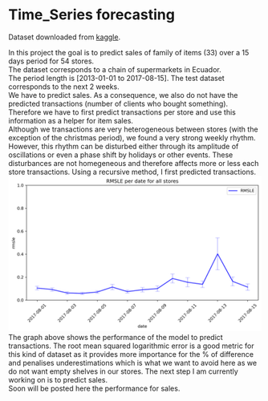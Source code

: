 # **Time_Series forecasting**  

Dataset downloaded from [kaggle](https://www.kaggle.com/competitions/store-sales-time-series-forecasting).  

In this project the goal is to predict sales of family of items (33) over a 15 days period for 54 stores.  
The dataset corresponds to a chain of supermarkets in Ecuador.  
The period length is [2013-01-01 to 2017-08-15]. The test dataset corresponds to the next 2 weeks.  
We have to predict sales. As a consequence, we also do not have the predicted transactions (number of clients who bought something).  
Therefore we have to first predict transactions per store and use this information as a helper for item sales.  
Although we transactions are very heterogeneous between stores (with the exception of the christmas period), we found a very strong weekly rhythm.  
However, this rhythm can be disturbed either through its amplitude of oscillations or even a phase shift by holidays or other events. These disturbances are not homegeneous and therefore affects more or less each store transactions.
Using a recursive method, I first predicted transactions. 
![figure 1](RMSLE_per_date_all_stores.png)
The graph above shows the performance of the model to predict transactions. The root mean squared logarithmic error is a good metric for this kind of dataset as it provides more importance for the % of difference and penalises underestimations which is what we want to avoid here as we do not want empty shelves in our stores.
The next step I am currently working on is to predict sales.  
Soon will be posted here the performance for sales.